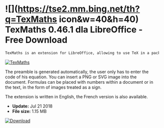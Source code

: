 # ![](https://tse2.mm.bing.net/th?q=TexMaths icon&w=40&h=40) TexMaths 0.46.1 dla LibreOffice - Free Download

```sh
TexMaths is an extension for LibreOffice, allowing to use TeX in a package when generating formulas, equations and even illustrations. For the add-on to work, a LaTeX implementation is needed, for example MikTeX. After installing it, you should indicate the path to the programs responsible for compiling and generating images.
```
[![TexMaths](https://gallery.dpcdn.pl/imgc/Tools/71388/g_-_420x350_1.5_-_x20160915130542_0.png)](https://softexe.net/win/business/other/texmaths:pRRpg.html)

The preamble is generated automatically, the user only has to enter the code of his equation. You can insert a PNG or SVG image into the document. Formulas can be placed with numbers within a document or in the text, in the form of images treated as a sign. 
 
 
 The extension is written in English, the French version is also available.


- **Update:** Jul 21 2018
- **File size:** 1.15 MB

[![Download](https://cdn.softexe.net/static/img/download.png)](https://softexe.net/win/business/other/texmaths:pRRpg.html)

